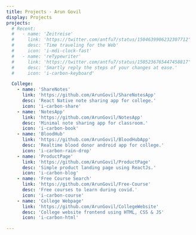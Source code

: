 ```yaml
---
title: Projects - Arun Govil
display: Projects
projects:
  # Recent:
  #   - name: 'Zeitreise'
  #     link: 'https://twitter.com/antfu7/status/1504639906232307712'
  #     desc: 'Time traveling for the Web'
  #     icon: 'i-mdi-clock-fast'
  #   - name: 'reTypewriter'
  #     link: 'https://twitter.com/antfu7/status/1505236765447458817'
  #     desc: 'Smartly reply the steps of your changes at ease.'
  #     icon: 'i-carbon-keyboard'

  College:
    - name: 'ShareNotes'
      link: 'https://github.com/ArunGovil/ShareNotesApp'
      desc: 'React Native note sharing app for college.'
      icon: 'i-carbon-share'
    - name: 'NotesApp'
      link: 'https://github.com/ArunGovil/NotesApp'
      desc: 'Minimal note sharing app for classroom.'
      icon: 'i-carbon-book'
    - name: 'BloodHub'
      link: 'https://github.com/ArunGovil/BloodHubApp'
      desc: 'Realtime blood donor android app for college.'
      icon: 'i-carbon-rain-drop'
    - name: 'ProductPage'
      link: 'https://github.com/ArunGovil/ProductPage'
      desc: 'Simple product landing page using ReactJs.'
      icon: 'i-carbon-blog'
    - name: 'Free Course Search'
      link: 'https://github.com/ArunGovil/Free-Course'
      desc: 'Free courses to learn during covid.'
      icon: 'i-carbon-course'
    - name: 'College Webpage'
      link: 'https://github.com/ArunGovil/CollegeWebsite'
      desc: 'College website frontend using HTML, CSS & JS'
      icon: 'i-carbon-html'

---
```


<ClientOnly>
  <Plum/>
</ClientOnly>

<ListProjects :projects="frontmatter.projects"/>
